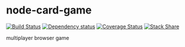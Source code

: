 node-card-game
==============
[![Build Status](https://travis-ci.org/leonardiwagner/node-card-game.svg)](https://travis-ci.org/leonardiwagner/node-card-game)
[![Dependency status](https://david-dm.org/leonardiwagner/node-card-game/status.png)](https://david-dm.org/leonardiwagner/node-card-game#info=dependencies&view=table) 
[![Coverage Status](https://coveralls.io/repos/leonardiwagner/node-card-game/badge.png)](https://coveralls.io/r/leonardiwagner/node-card-game)
[![Stack Share](http://img.shields.io/badge/tech-stack-0690fa.svg?style=flat)](http://stackshare.io/leonardiwagner/node-card-game)

multiplayer browser game
